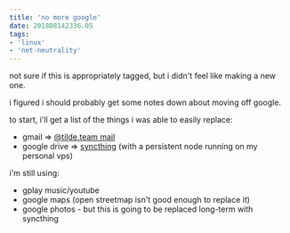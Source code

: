 ```yaml
---
title: 'no more google'
date: 201808142336.05
tags:
- 'linux'
- 'net-neutrality'
---
```


not sure if this is appropriately tagged, but i didn't feel like making
a new one.

i figured i should probably get some notes down about moving off google.

to start, i'll get a list of the things i was able to easily replace:

-   gmail =&gt; [@tilde.team mail](https://tilde.team/wiki/?page=email)
-   google drive =&gt; [syncthing](https://syncthing.net) (with a
    persistent node running on my personal vps)

i'm still using:

-   gplay music/youtube
-   google maps (open streetmap isn't good enough to replace it)
-   google photos - but this is going to be replaced long-term with
    syncthing

